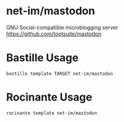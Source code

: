 # net-im/mastodon
GNU Social-compatible microblogging server
https://github.com/tootsuite/mastodon

# Bastille Usage
```shell
bastille template TARGET net-im/mastodon
```

# Rocinante Usage
```shell
rocinante template net-im/mastodon
```

